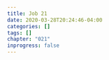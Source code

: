 ```yaml
---
title: Job 21
date: 2020-03-28T20:24:46-04:00
categories: []
tags: []
chapter: "021"
inprogress: false
---
```


